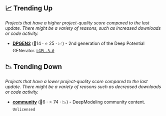 ## 📈 Trending Up

_Projects that have a higher project-quality score compared to the last update. There might be a variety of reasons, such as increased downloads or code activity._

- <b><a href="https://github.com/deepmodeling/dpgen2">DPGEN2</a></b> (🥈14 ·  ⭐ 25 · 📈) - 2nd generation of the Deep Potential GENerator. <code><a href="http://bit.ly/37RvQcA">LGPL-3.0</a></code>

## 📉 Trending Down

_Projects that have a lower project-quality score compared to the last update. There might be a variety of reasons such as decreased downloads or code activity._

- <b><a href="https://github.com/deepmodeling/community">community</a></b> (🥉6 ·  ⭐ 74 · 📉) - DeepModeling community content. <code>Unlicensed</code>

